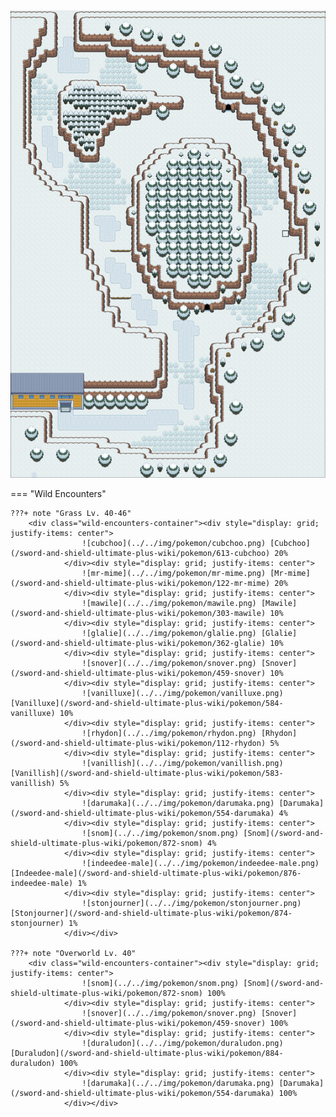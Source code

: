 <img src="../../img/routes/Route 10.png" alt="Route 10"/>

=== "Wild Encounters"


	???+ note "Grass Lv. 40-46"
		<div class="wild-encounters-container"><div style="display: grid; justify-items: center">
                    ![cubchoo](../../img/pokemon/cubchoo.png) [Cubchoo](/sword-and-shield-ultimate-plus-wiki/pokemon/613-cubchoo) 20%
                </div><div style="display: grid; justify-items: center">
                    ![mr-mime](../../img/pokemon/mr-mime.png) [Mr-mime](/sword-and-shield-ultimate-plus-wiki/pokemon/122-mr-mime) 20%
                </div><div style="display: grid; justify-items: center">
                    ![mawile](../../img/pokemon/mawile.png) [Mawile](/sword-and-shield-ultimate-plus-wiki/pokemon/303-mawile) 10%
                </div><div style="display: grid; justify-items: center">
                    ![glalie](../../img/pokemon/glalie.png) [Glalie](/sword-and-shield-ultimate-plus-wiki/pokemon/362-glalie) 10%
                </div><div style="display: grid; justify-items: center">
                    ![snover](../../img/pokemon/snover.png) [Snover](/sword-and-shield-ultimate-plus-wiki/pokemon/459-snover) 10%
                </div><div style="display: grid; justify-items: center">
                    ![vanilluxe](../../img/pokemon/vanilluxe.png) [Vanilluxe](/sword-and-shield-ultimate-plus-wiki/pokemon/584-vanilluxe) 10%
                </div><div style="display: grid; justify-items: center">
                    ![rhydon](../../img/pokemon/rhydon.png) [Rhydon](/sword-and-shield-ultimate-plus-wiki/pokemon/112-rhydon) 5%
                </div><div style="display: grid; justify-items: center">
                    ![vanillish](../../img/pokemon/vanillish.png) [Vanillish](/sword-and-shield-ultimate-plus-wiki/pokemon/583-vanillish) 5%
                </div><div style="display: grid; justify-items: center">
                    ![darumaka](../../img/pokemon/darumaka.png) [Darumaka](/sword-and-shield-ultimate-plus-wiki/pokemon/554-darumaka) 4%
                </div><div style="display: grid; justify-items: center">
                    ![snom](../../img/pokemon/snom.png) [Snom](/sword-and-shield-ultimate-plus-wiki/pokemon/872-snom) 4%
                </div><div style="display: grid; justify-items: center">
                    ![indeedee-male](../../img/pokemon/indeedee-male.png) [Indeedee-male](/sword-and-shield-ultimate-plus-wiki/pokemon/876-indeedee-male) 1%
                </div><div style="display: grid; justify-items: center">
                    ![stonjourner](../../img/pokemon/stonjourner.png) [Stonjourner](/sword-and-shield-ultimate-plus-wiki/pokemon/874-stonjourner) 1%
                </div></div>

	???+ note "Overworld Lv. 40"
		<div class="wild-encounters-container"><div style="display: grid; justify-items: center">
                    ![snom](../../img/pokemon/snom.png) [Snom](/sword-and-shield-ultimate-plus-wiki/pokemon/872-snom) 100%
                </div><div style="display: grid; justify-items: center">
                    ![snover](../../img/pokemon/snover.png) [Snover](/sword-and-shield-ultimate-plus-wiki/pokemon/459-snover) 100%
                </div><div style="display: grid; justify-items: center">
                    ![duraludon](../../img/pokemon/duraludon.png) [Duraludon](/sword-and-shield-ultimate-plus-wiki/pokemon/884-duraludon) 100%
                </div><div style="display: grid; justify-items: center">
                    ![darumaka](../../img/pokemon/darumaka.png) [Darumaka](/sword-and-shield-ultimate-plus-wiki/pokemon/554-darumaka) 100%
                </div></div>



